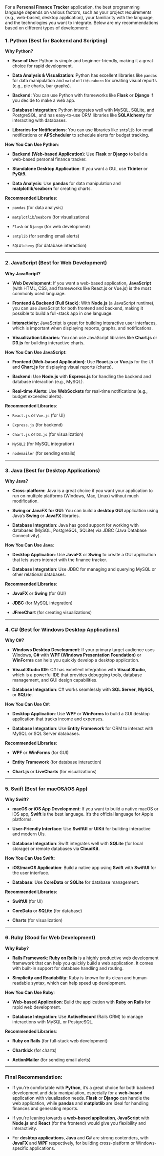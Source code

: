 
For a **Personal Finance Tracker** application, the best programming language depends on various factors, such as your project requirements (e.g., web-based, desktop application), your familiarity with the language, and the technologies you want to integrate. Below are my recommendations based on different types of development:

### 1. **Python (Best for Backend and Scripting)**

**Why Python?**

- **Ease of Use**: Python is simple and beginner-friendly, making it a great choice for rapid development.
    
- **Data Analysis & Visualization**: Python has excellent libraries like `pandas` for data manipulation and `matplotlib`/`seaborn` for creating visual reports (e.g., pie charts, bar graphs).
    
- **Backend**: You can use Python with frameworks like **Flask** or **Django** if you decide to make a web app.
    
- **Database Integration**: Python integrates well with MySQL, SQLite, and PostgreSQL, and has easy-to-use ORM libraries like **SQLAlchemy** for interacting with databases.
    
- **Libraries for Notifications**: You can use libraries like `smtplib` for email notifications or **APScheduler** to schedule alerts for budget tracking.
    

**How You Can Use Python**:

- **Backend (Web-based Application)**: Use **Flask** or **Django** to build a web-based personal finance tracker.
    
- **Standalone Desktop Application**: If you want a GUI, use **Tkinter** or **PyQt5**.
    
- **Data Analysis**: Use **pandas** for data manipulation and **matplotlib**/**seaborn** for creating charts.
    

**Recommended Libraries**:

- `pandas` (for data analysis)
    
- `matplotlib`/`seaborn` (for visualizations)
    
- `Flask` or `Django` (for web development)
    
- `smtplib` (for sending email alerts)
    
- `SQLAlchemy` (for database interaction)
    

---

### 2. **JavaScript (Best for Web Development)**

**Why JavaScript?**

- **Web Development**: If you want a web-based application, **JavaScript** (with HTML, CSS, and frameworks like React.js or Vue.js) is the most commonly used language.
    
- **Frontend & Backend (Full Stack)**: With **Node.js** (a JavaScript runtime), you can use JavaScript for both frontend and backend, making it possible to build a full-stack app in one language.
    
- **Interactivity**: JavaScript is great for building interactive user interfaces, which is important when displaying reports, graphs, and notifications.
    
- **Visualization Libraries**: You can use JavaScript libraries like **Chart.js** or **D3.js** for building interactive charts.
    

**How You Can Use JavaScript**:

- **Frontend (Web-based Application)**: Use **React.js** or **Vue.js** for the UI and **Chart.js** for displaying visual reports (charts).
    
- **Backend**: Use **Node.js** with **Express.js** for handling the backend and database interaction (e.g., MySQL).
    
- **Real-time Alerts**: Use **WebSockets** for real-time notifications (e.g., budget exceeded alerts).
    

**Recommended Libraries**:

- `React.js` or `Vue.js` (for UI)
    
- `Express.js` (for backend)
    
- `Chart.js` or `D3.js` (for visualization)
    
- `MySQL2` (for MySQL integration)
    
- `nodemailer` (for sending emails)
    

---

### 3. **Java (Best for Desktop Applications)**

**Why Java?**

- **Cross-platform**: Java is a great choice if you want your application to run on multiple platforms (Windows, Mac, Linux) without much modification.
    
- **Swing or JavaFX for GUI**: You can build a **desktop GUI** application using Java’s **Swing** or **JavaFX** libraries.
    
- **Database Integration**: Java has good support for working with databases (MySQL, PostgreSQL, SQLite) via JDBC (Java Database Connectivity).
    

**How You Can Use Java**:

- **Desktop Application**: Use **JavaFX** or **Swing** to create a GUI application that lets users interact with the finance tracker.
    
- **Database Integration**: Use JDBC for managing and querying MySQL or other relational databases.
    

**Recommended Libraries**:

- **JavaFX** or **Swing** (for GUI)
    
- **JDBC** (for MySQL integration)
    
- **JFreeChart** (for creating visualizations)


---

### 4. **C# (Best for Windows Desktop Applications)**

**Why C#?**

- **Windows Desktop Development**: If your primary target audience uses Windows, **C#** with **WPF (Windows Presentation Foundation)** or **WinForms** can help you quickly develop a desktop application.
    
- **Visual Studio IDE**: C# has excellent integration with **Visual Studio**, which is a powerful IDE that provides debugging tools, database management, and GUI design capabilities.
    
- **Database Integration**: C# works seamlessly with **SQL Server**, **MySQL**, or **SQLite**.
    

**How You Can Use C#**:

- **Desktop Application**: Use **WPF** or **WinForms** to build a GUI desktop application that tracks income and expenses.
    
- **Database Integration**: Use **Entity Framework** for ORM to interact with MySQL or SQL Server databases.
    

**Recommended Libraries**:

- **WPF** or **WinForms** (for GUI)
    
- **Entity Framework** (for database interaction)
    
- **Chart.js** or **LiveCharts** (for visualizations)
    

---

### 5. **Swift (Best for macOS/iOS App)**

**Why Swift?**

- **macOS or iOS App Development**: If you want to build a native macOS or iOS app, **Swift** is the best language. It’s the official language for Apple platforms.
    
- **User-Friendly Interface**: Use **SwiftUI** or **UIKit** for building interactive and modern UIs.
    
- **Database Integration**: Swift integrates well with **SQLite** (for local storage) or remote databases via **CloudKit**.
    

**How You Can Use Swift**:

- **iOS/macOS Application**: Build a native app using **Swift** with **SwiftUI** for the user interface.
    
- **Database**: Use **CoreData** or **SQLite** for database management.
    

**Recommended Libraries**:

- **SwiftUI** (for UI)
    
- **CoreData** or **SQLite** (for database)
    
- **Charts** (for visualization)
    

---

### 6. **Ruby (Good for Web Development)**

**Why Ruby?**

- **Rails Framework**: **Ruby on Rails** is a highly productive web development framework that can help you quickly build a web application. It comes with built-in support for database handling and routing.
    
- **Simplicity and Readability**: Ruby is known for its clean and human-readable syntax, which can help speed up development.
    

**How You Can Use Ruby**:

- **Web-based Application**: Build the application with **Ruby on Rails** for rapid web development.
    
- **Database Integration**: Use **ActiveRecord** (Rails ORM) to manage interactions with MySQL or PostgreSQL.
    

**Recommended Libraries**:

- **Ruby on Rails** (for full-stack web development)
    
- **Chartkick** (for charts)
    
- **ActionMailer** (for sending email alerts)
    

---

### Final Recommendation:

- If you're comfortable with **Python**, it’s a great choice for both backend development and data manipulation, especially for a **web-based** application with visualization needs. **Flask** or **Django** can handle the web application, while **pandas** and **matplotlib** are ideal for handling finances and generating reports.
    
- If you're leaning towards a **web-based application**, **JavaScript** with **Node.js** and **React** (for the frontend) would give you flexibility and interactivity.
    
- For **desktop applications**, **Java** and **C#** are strong contenders, with **JavaFX** and **WPF** respectively, for building cross-platform or Windows-specific applications.
